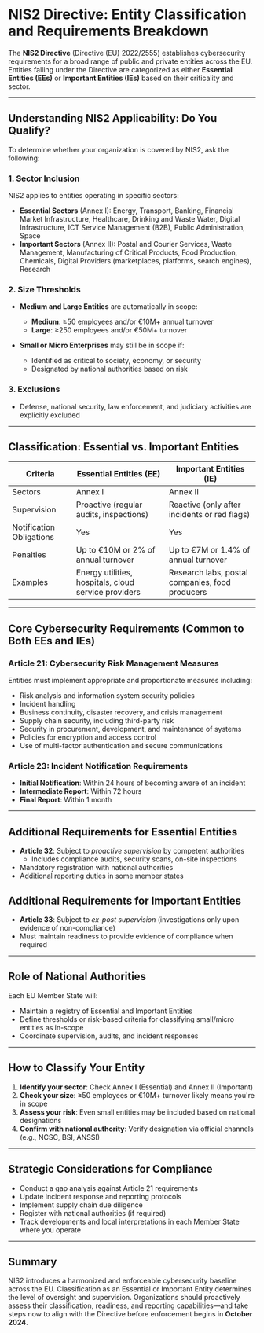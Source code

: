 # NIS2 Directive: Entity Classification and Requirements Breakdown

The **NIS2 Directive** (Directive (EU) 2022/2555) establishes cybersecurity requirements for a broad range of public and private entities across the EU. Entities falling under the Directive are categorized as either **Essential Entities (EEs)** or **Important Entities (IEs)** based on their criticality and sector.

---

## Understanding NIS2 Applicability: Do You Qualify?

To determine whether your organization is covered by NIS2, ask the following:

### 1. **Sector Inclusion**
NIS2 applies to entities operating in specific sectors:

- **Essential Sectors** (Annex I): Energy, Transport, Banking, Financial Market Infrastructure, Healthcare, Drinking and Waste Water, Digital Infrastructure, ICT Service Management (B2B), Public Administration, Space
- **Important Sectors** (Annex II): Postal and Courier Services, Waste Management, Manufacturing of Critical Products, Food Production, Chemicals, Digital Providers (marketplaces, platforms, search engines), Research

### 2. **Size Thresholds**

- **Medium and Large Entities** are automatically in scope:
  - **Medium**: ≥50 employees and/or €10M+ annual turnover
  - **Large**: ≥250 employees and/or €50M+ turnover

- **Small or Micro Enterprises** may still be in scope if:
  - Identified as critical to society, economy, or security
  - Designated by national authorities based on risk

### 3. **Exclusions**
- Defense, national security, law enforcement, and judiciary activities are explicitly excluded

---

## Classification: Essential vs. Important Entities

| Criteria | Essential Entities (EE) | Important Entities (IE) |
|---------|--------------------------|--------------------------|
| Sectors | Annex I | Annex II |
| Supervision | Proactive (regular audits, inspections) | Reactive (only after incidents or red flags) |
| Notification Obligations | Yes | Yes |
| Penalties | Up to €10M or 2% of annual turnover | Up to €7M or 1.4% of annual turnover |
| Examples | Energy utilities, hospitals, cloud service providers | Research labs, postal companies, food producers |

---

## Core Cybersecurity Requirements (Common to Both EEs and IEs)

### Article 21: Cybersecurity Risk Management Measures
Entities must implement appropriate and proportionate measures including:
- Risk analysis and information system security policies
- Incident handling
- Business continuity, disaster recovery, and crisis management
- Supply chain security, including third-party risk
- Security in procurement, development, and maintenance of systems
- Policies for encryption and access control
- Use of multi-factor authentication and secure communications

### Article 23: Incident Notification Requirements
- **Initial Notification**: Within 24 hours of becoming aware of an incident
- **Intermediate Report**: Within 72 hours
- **Final Report**: Within 1 month

---

## Additional Requirements for Essential Entities

- **Article 32**: Subject to *proactive supervision* by competent authorities
  - Includes compliance audits, security scans, on-site inspections
- Mandatory registration with national authorities
- Additional reporting duties in some member states

## Additional Requirements for Important Entities

- **Article 33**: Subject to *ex-post supervision* (investigations only upon evidence of non-compliance)
- Must maintain readiness to provide evidence of compliance when required

---

## Role of National Authorities

Each EU Member State will:
- Maintain a registry of Essential and Important Entities
- Define thresholds or risk-based criteria for classifying small/micro entities as in-scope
- Coordinate supervision, audits, and incident responses

---

## How to Classify Your Entity

1. **Identify your sector**: Check Annex I (Essential) and Annex II (Important)
2. **Check your size**: ≥50 employees or €10M+ turnover likely means you're in scope
3. **Assess your risk**: Even small entities may be included based on national designations
4. **Confirm with national authority**: Verify designation via official channels (e.g., NCSC, BSI, ANSSI)

---

## Strategic Considerations for Compliance

- Conduct a gap analysis against Article 21 requirements
- Update incident response and reporting protocols
- Implement supply chain due diligence
- Register with national authorities (if required)
- Track developments and local interpretations in each Member State where you operate

---

## Summary

NIS2 introduces a harmonized and enforceable cybersecurity baseline across the EU. Classification as an Essential or Important Entity determines the level of oversight and supervision. Organizations should proactively assess their classification, readiness, and reporting capabilities—and take steps now to align with the Directive before enforcement begins in **October 2024**.